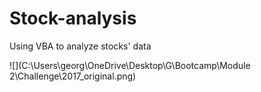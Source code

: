# Stock-analysis
Using VBA to analyze stocks' data

![](C:\Users\georg\OneDrive\Desktop\G\Bootcamp\Module 2\Challenge\2017_original.png)
